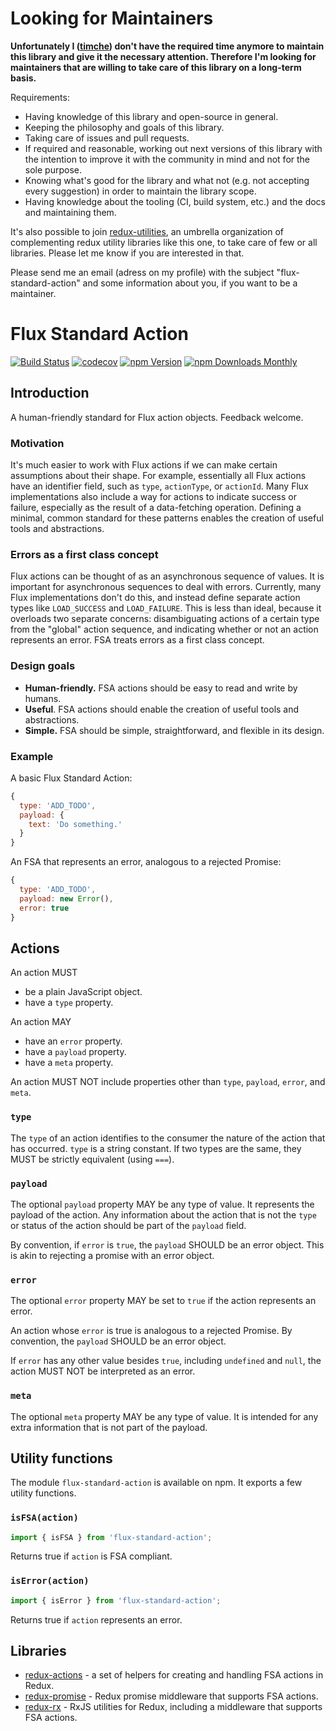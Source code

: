 # Looking for Maintainers

**Unfortunately I ([timche](https://github.com/timche)) don't have the required time anymore to maintain this library and give it the necessary attention. Therefore I'm looking for maintainers that are willing to take care of this library on a long-term basis.**

Requirements:
- Having knowledge of this library and open-source in general.
- Keeping the philosophy and goals of this library.
- Taking care of issues and pull requests.
- If required and reasonable, working out next versions of this library with the intention to improve it with the community in mind and not for the sole purpose.
- Knowing what's good for the library and what not (e.g. not accepting every suggestion) in order to maintain the library scope.
- Having knowledge about the tooling (CI, build system, etc.) and the docs and maintaining them.

It's also possible to join [redux-utilities](https://github.com/redux-utilities), an umbrella organization of complementing redux utility libraries like this one, to take care of few or all libraries. Please let me know if you are interested in that. 

Please send me an email (adress on my profile) with the subject "flux-standard-action" and some information about you, if you want to be a maintainer.

# Flux Standard Action

[![Build Status](https://travis-ci.org/redux-utilities/flux-standard-action.svg?branch=master)](https://travis-ci.org/redux-utilities/flux-standard-action)
[![codecov](https://codecov.io/gh/redux-utilities/flux-standard-action/branch/master/graph/badge.svg)](https://codecov.io/gh/redux-utilities/flux-standard-action)
[![npm Version](https://img.shields.io/npm/v/flux-standard-action.svg)](https://www.npmjs.com/package/flux-standard-action)
[![npm Downloads Monthly](https://img.shields.io/npm/dm/flux-standard-action.svg)](https://www.npmjs.com/package/flux-standard-action)

## Introduction

A human-friendly standard for Flux action objects. Feedback welcome.

### Motivation

It's much easier to work with Flux actions if we can make certain assumptions about their shape. For example, essentially all Flux actions have an identifier field, such as `type`, `actionType`, or `actionId`. Many Flux implementations also include a way for actions to indicate success or failure, especially as the result of a data-fetching operation. Defining a minimal, common standard for these patterns enables the creation of useful tools and abstractions.

### Errors as a first class concept

Flux actions can be thought of as an asynchronous sequence of values. It is important for asynchronous sequences to deal with errors. Currently, many Flux implementations don't do this, and instead define separate action types like `LOAD_SUCCESS` and `LOAD_FAILURE`. This is less than ideal, because it overloads two separate concerns: disambiguating actions of a certain type from the "global" action sequence, and indicating whether or not an action represents an error. FSA treats errors as a first class concept.

### Design goals

* **Human-friendly.** FSA actions should be easy to read and write by humans.
* **Useful**. FSA actions should enable the creation of useful tools and abstractions.
* **Simple.** FSA should be simple, straightforward, and flexible in its design.

### Example

A basic Flux Standard Action:

```js
{
  type: 'ADD_TODO',
  payload: {
    text: 'Do something.'  
  }
}
```

An FSA that represents an error, analogous to a rejected Promise:

```js
{
  type: 'ADD_TODO',
  payload: new Error(),
  error: true
}
```

## Actions

An action MUST

* be a plain JavaScript object.
* have a `type` property.

An action MAY

* have an `error` property.
* have a `payload` property.
* have a `meta` property.

An action MUST NOT include properties other than `type`, `payload`, `error`, and `meta`.

### `type`

The `type` of an action identifies to the consumer the nature of the action that has occurred. `type` is a string constant. If two types are the same, they MUST be strictly equivalent (using `===`).

### `payload`

The optional `payload` property MAY be any type of value. It represents the payload of the action. Any information about the action that is not the `type` or status of the action should be part of the `payload` field.

By convention, if `error` is `true`, the `payload` SHOULD be an error object. This is akin to rejecting a promise with an error object.

### `error`

The optional `error` property MAY be set to `true` if the action represents an error.

An action whose `error` is true is analogous to a rejected Promise. By convention, the `payload` SHOULD be an error object.

If `error` has any other value besides `true`, including `undefined` and `null`, the action MUST NOT be interpreted as an error.

### `meta`

The optional `meta` property MAY be any type of value. It is intended for any extra information that is not part of the payload.

## Utility functions

The module `flux-standard-action` is available on npm. It exports a few utility functions.

### `isFSA(action)`

```js
import { isFSA } from 'flux-standard-action';
```

Returns true if `action` is FSA compliant.

### `isError(action)`

```js
import { isError } from 'flux-standard-action';
```

Returns true if `action` represents an error.

## Libraries

* [redux-actions](https://github.com/acdlite/redux-actions) - a set of helpers for creating and handling FSA actions in Redux.
* [redux-promise](https://github.com/acdlite/redux-promise) - Redux promise middleware that supports FSA actions.
* [redux-rx](https://github.com/acdlite/redux-rx) - RxJS utilities for Redux, including a middleware that supports FSA actions.
